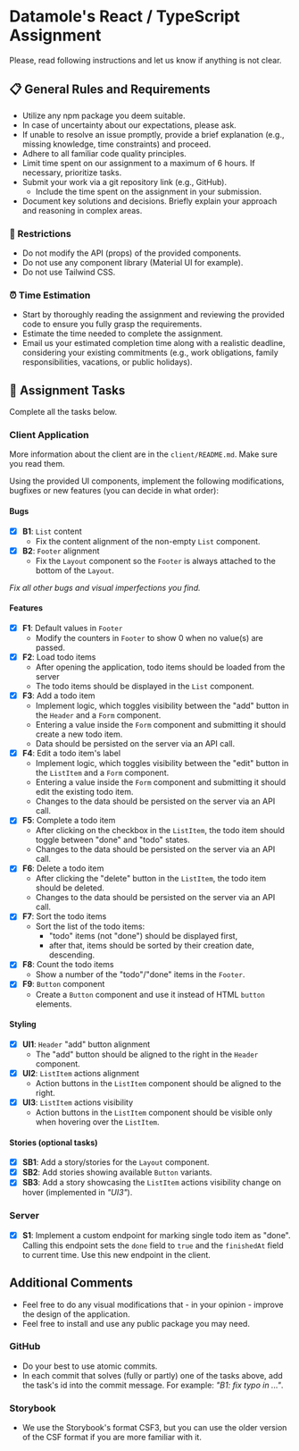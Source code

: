 # Datamole's React / TypeScript Assignment

Please, read following instructions and let us know if anything is not clear.

## 📋 General Rules and Requirements

-   Utilize any npm package you deem suitable.
-   In case of uncertainty about our expectations, please ask.
-   If unable to resolve an issue promptly, provide a brief explanation (e.g., missing knowledge, time constraints) and proceed.
-   Adhere to all familiar code quality principles.
-   Limit time spent on our assignment to a maximum of 6 hours. If necessary, prioritize tasks.
-   Submit your work via a git repository link (e.g., GitHub).
    -   Include the time spent on the assignment in your submission.
-   Document key solutions and decisions. Briefly explain your approach and reasoning in complex areas.

### 🚫 Restrictions

-   Do not modify the API (props) of the provided components.
-   Do not use any component library (Material UI for example).
-   Do not use Tailwind CSS.

### ⏰ Time Estimation

-   Start by thoroughly reading the assignment and reviewing the provided code to ensure you fully grasp the requirements.
-   Estimate the time needed to complete the assignment.
-   Email us your estimated completion time along with a realistic deadline, considering your existing commitments (e.g., work obligations, family responsibilities, vacations, or public holidays).

## 📝 Assignment Tasks

Complete all the tasks below.

### Client Application

More information about the client are in the `client/README.md`. Make sure you read them.

Using the provided UI components, implement the following modifications, bugfixes or new features (you can decide in what order):

#### Bugs

-   [x] **B1**: `List` content
    -   Fix the content alignment of the non-empty `List` component.
-   [x] **B2**: `Footer` alignment
    -   Fix the `Layout` component so the `Footer` is always attached to the bottom of the `Layout`.

_Fix all other bugs and visual imperfections you find._

#### Features

-   [x] **F1**: Default values in `Footer`
    -   Modify the counters in `Footer` to show 0 when no value(s) are passed.
-   [x] **F2**: Load todo items
    -   After opening the application, todo items should be loaded from the server
    -   The todo items should be displayed in the `List` component.
-   [x] **F3**: Add a todo item
    -   Implement logic, which toggles visibility between the "add" button in the `Header` and a `Form` component.
    -   Entering a value inside the `Form` component and submitting it should create a new todo item.
    -   Data should be persisted on the server via an API call.
-   [x] **F4**: Edit a todo item's label
    -   Implement logic, which toggles visibility between the "edit" button in the `ListItem` and a `Form` component.
    -   Entering a value inside the `Form` component and submitting it should edit the existing todo item.
    -   Changes to the data should be persisted on the server via an API call.
-   [x] **F5**: Complete a todo item
    -   After clicking on the checkbox in the `ListItem`, the todo item should toggle between "done" and "todo" states.
    -   Changes to the data should be persisted on the server via an API call.
-   [x] **F6**: Delete a todo item
    -   After clicking the "delete" button in the `ListItem`, the todo item should be deleted.
    -   Changes to the data should be persisted on the server via an API call.
-   [x] **F7**: Sort the todo items
    -   Sort the list of the todo items:
        -   "todo" items (not "done") should be displayed first,
        -   after that, items should be sorted by their creation date, descending.
-   [x] **F8**: Count the todo items
    -   Show a number of the "todo"/"done" items in the `Footer`.
-   [x] **F9**: `Button` component
    -   Create a `Button` component and use it instead of HTML `button` elements.

#### Styling

-   [x] **UI1**: `Header` "add" button alignment
    -   The "add" button should be aligned to the right in the `Header` component.
-   [x] **UI2**: `ListItem` actions alignment
    -   Action buttons in the `ListItem` component should be aligned to the right.
-   [x] **UI3**: `ListItem` actions visibility
    -   Action buttons in the `ListItem` component should be visible only when hovering over the `ListItem`.

#### Stories (optional tasks)

-   [x] **SB1**: Add a story/stories for the `Layout` component.
-   [x] **SB2**: Add stories showing available `Button` variants.
-   [x] **SB3**: Add a story showcasing the `ListItem` actions visibility change on hover (implemented in _"UI3"_).

### Server

-   [x] **S1**: Implement a custom endpoint for marking single todo item as "done". Calling this endpoint sets the `done` field to `true` and the `finishedAt` field to current time. Use this new endpoint in the client.

## Additional Comments

-   Feel free to do any visual modifications that - in your opinion - improve the design of the application.
-   Feel free to install and use any public package you may need.

### GitHub

-   Do your best to use atomic commits.
-   In each commit that solves (fully or partly) one of the tasks above, add the task's id into the commit message. For example: _"B1: fix typo in ..."_.

### Storybook

-   We use the Storybook's format CSF3, but you can use the older version of the CSF format if you are more familiar with it.
